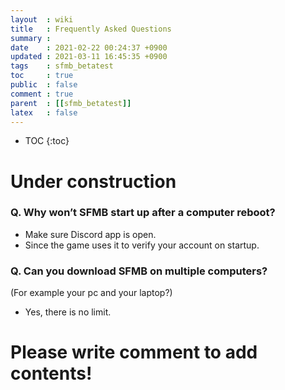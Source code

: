```yaml
---
layout  : wiki
title   : Frequently Asked Questions 
summary : 
date    : 2021-02-22 00:24:37 +0900
updated : 2021-03-11 16:45:35 +0900
tags    : sfmb_betatest 
toc     : true
public  : false
comment : true
parent  : [[sfmb_betatest]]
latex   : false
---
```

* TOC
{:toc}

# Under construction

### Q. Why won’t SFMB start up after a computer reboot?

- Make sure Discord app is open.
- Since the game uses it to verify your account on startup.

### Q. Can you download SFMB on multiple computers?
(For example your pc and your laptop?)

- Yes, there is no limit.

# Please write comment to add contents!
